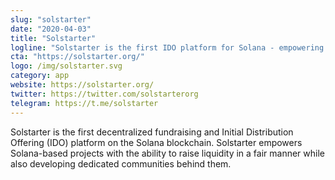 ```yaml
---
slug: "solstarter"
date: "2020-04-03"
title: "Solstarter"
logline: "Solstarter is the first IDO platform for Solana - empowering launchpad projects to raise liquidity in a fair & decentralized manner."
cta: "https://solstarter.org/"
logo: /img/solstarter.svg
category: app
website: https://solstarter.org/
twitter: https://twitter.com/solstarterorg
telegram: https://t.me/solstarter
---
```


Solstarter is the first decentralized fundraising and Initial Distribution Offering (IDO) platform on the Solana blockchain. Solstarter empowers Solana-based projects with the ability to raise liquidity in a fair manner while also
developing dedicated communities behind them.

